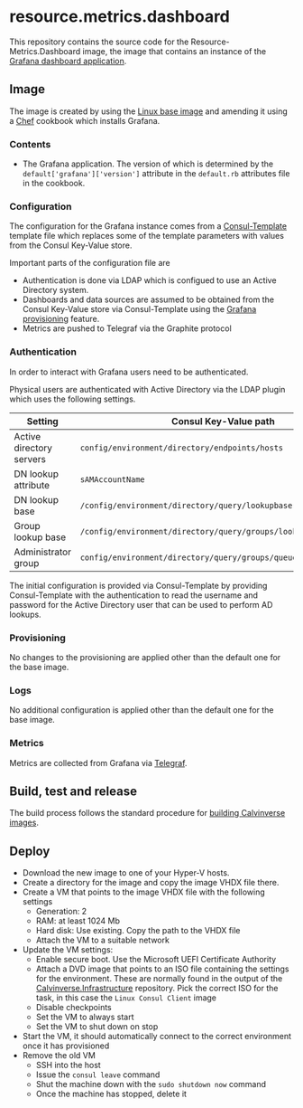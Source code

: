 # resource.metrics.dashboard

This repository contains the source code for the Resource-Metrics.Dashboard image, the image that contains an
instance of the [Grafana dashboard application](https://grafana.com/).

## Image

The image is created by using the [Linux base image](https://github.com/Calvinverse/base.vm.linux)
and amending it using a [Chef](https://www.chef.io/chef/) cookbook which installs Grafana.

### Contents

* The Grafana application. The version of which is determined by the
  `default['grafana']['version']` attribute in the `default.rb` attributes file in the cookbook.

### Configuration

The configuration for the Grafana instance comes from a
[Consul-Template](https://github.com/hashicorp/consul-template) template file which replaces some
of the template parameters with values from the Consul Key-Value store.

Important parts of the configuration file are

* Authentication is done via LDAP which is configued to use an Active Directory system.
* Dashboards and data sources are assumed to be obtained from the Consul Key-Value store via
  Consul-Template using the [Grafana provisioning](http://docs.grafana.org/administration/provisioning/)
  feature.
* Metrics are pushed to Telegraf via the Graphite protocol

### Authentication

In order to interact with Grafana users need to be authenticated.

Physical users are authenticated with Active Directory via the LDAP plugin which uses the following
settings.

Setting | Consul Key-Value path | Example
--------|-----------------------|---------
Active directory servers | `config/environment/directory/endpoints/hosts` | ad01.example.com, ad02.example.com
DN lookup attribute | `sAMAccountName` | -
DN lookup base | `/config/environment/directory/query/lookupbase` | `OU=Users,DC=ad,DC=example,DC=com`
Group lookup base | `/config/environment/directory/query/groups/lookupbase` | `OU=Groups,DC=ad,DC=example,DC=com`
Administrator group | `config/environment/directory/query/groups/queue/administrators` | `CN=Metrics Administrators,OU=Groups,DC=ad,DC=example,DC=com`

The initial configuration is provided via Consul-Template by providing Consul-Template with the
authentication to read the username and password for the Active Directory user that can be used
to perform AD lookups.

### Provisioning

No changes to the provisioning are applied other than the default one for the base image.

### Logs

No additional configuration is applied other than the default one for the base image.

### Metrics

Metrics are collected from Grafana via [Telegraf](https://www.influxdata.com/time-series-platform/telegraf/).

## Build, test and release

The build process follows the standard procedure for
[building Calvinverse images](https://www.calvinverse.net/documentation/how-to-build).

## Deploy

* Download the new image to one of your Hyper-V hosts.
* Create a directory for the image and copy the image VHDX file there.
* Create a VM that points to the image VHDX file with the following settings
  * Generation: 2
  * RAM: at least 1024 Mb
  * Hard disk: Use existing. Copy the path to the VHDX file
  * Attach the VM to a suitable network
* Update the VM settings:
  * Enable secure boot. Use the Microsoft UEFI Certificate Authority
  * Attach a DVD image that points to an ISO file containing the settings for the environment. These
    are normally found in the output of the [Calvinverse.Infrastructure](https://github.com/Calvinverse/calvinverse.infrastructure)
    repository. Pick the correct ISO for the task, in this case the `Linux Consul Client` image
  * Disable checkpoints
  * Set the VM to always start
  * Set the VM to shut down on stop
* Start the VM, it should automatically connect to the correct environment once it has provisioned
* Remove the old VM
  * SSH into the host
  * Issue the `consul leave` command
  * Shut the machine down with the `sudo shutdown now` command
  * Once the machine has stopped, delete it
